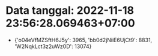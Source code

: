 # Data tanggal: 2022-11-18 23:56:28.069463+07:00

* {'o04eVfMZSftH6J5y': 3965, 'bb0d2jNiiE6UjCt9': 8831, 'W2NqkLct3z2uWz0D': 13074}
